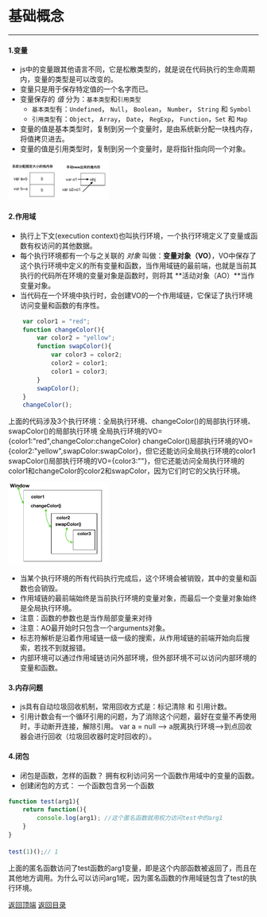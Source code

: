 # 基础概念
------
#### 1.变量
* js中的变量跟其他语言不同，它是松散类型的，就是说在代码执行的生命周期内，变量的类型是可以改变的。
* 变量只是用于保存特定值的一个名字而已。
* 变量保存的 *值* 分为：`基本类型`和`引用类型`
    * `基本类型`有：`Undefined`， `Null`， `Boolean`， `Number`， `String` 和 `Symbol`
    * `引用类型`有：`Object`， `Array`， `Date`， `RegExp`， `Function`，`Set` 和 `Map`
* 变量的值是基本类型时，复制到另一个变量时，是由系统新分配一块栈内存，将值拷贝进去。
* 变量的值是引用类型时，复制到另一个变量时，是将指针指向同一个对象。
<img src="./images/t_3.png" width="40%" height="auto" />

#### 2.作用域
* 执行上下文(execution context)也叫执行环境，一个执行环境定义了变量或函数有权访问的其他数据。
* 每个执行环境都有一个与之关联的 *对象* 叫做：**变量对象（VO）**，VO中保存了这个执行环境中定义的所有变量和函数，当作用域链的最前端，也就是当前其执行的代码所在环境的变量对象是函数时，则将其 **活动对象（AO）**当作变量对象。
* 当代码在一个环境中执行时，会创建VO的一个作用域链，它保证了执行环境访问变量和函数的有序性。
```javascript
    var color1 = "red";
    function changeColor(){
        var color2 = "yellow";
        function swapColor(){
            var color3 = color2;
            color2 = color1;
            color1 = color3;
        }
        swapColor();
    }
    changeColor();
```
上面的代码涉及3个执行环境：全局执行环境、changeColor()的局部执行环境、swapColor()的局部执行环境
全局执行环境的VO={color1:"red",changeColor:changeColor}
changeColor()局部执行环境的VO={color2:"yellow",swapColor:swapColor}，但它还能访问全局执行环境的color1
swapColor()局部执行环境的VO={color3:""}，但它还能访问全局执行环境的color1和changeColor的color2和swapColor，因为它们时它的父执行环境。

<img src="./images/t_4.png" width="40%" height="auto" />

* 当某个执行环境的所有代码执行完成后，这个环境会被销毁，其中的变量和函数也会销毁。
* 作用域链的最前端始终是当前执行环境的变量对象，而最后一个变量对象始终是全局执行环境。
* 注意：函数的参数也是当作局部变量来对待
* 注意：AO最开始时只包含一个arguments对象。
* 标志符解析是沿着作用域链一级一级的搜索，从作用域链的前端开始向后搜索，若找不到就报错。
* 内部环境可以通过作用域链访问外部环境，但外部环境不可以访问内部环境的变量和函数。

#### 3.内存问题
* js具有自动垃圾回收机制，常用回收方式是：标记清除 和 引用计数。
* 引用计数会有一个循环引用的问题，为了消除这个问题，最好在变量不再使用时，手动断开连接，解除引用。
var a = null ——> a脱离执行环境——>到点回收器会进行回收（垃圾回收器时定时回收的）。

#### 4.闭包
* 闭包是函数，怎样的函数？ 拥有权利访问另一个函数作用域中的变量的函数。
* 创建闭包的方式： 一个函数包含另一个函数
```javascript
function test(arg1){
    return function(){
        console.log(arg1); //这个匿名函数就用权力访问test中的arg1
    }
}

test(1)();// 1
```
上面的匿名函数访问了test函数的arg1变量，即是这个内部函数被返回了，而且在其他地方调用。为什么可以访问arg1呢，因为匿名函数的作用域链包含了test的执行环境。

[返回顶端](#基础概念) [返回目录](../README.md)
